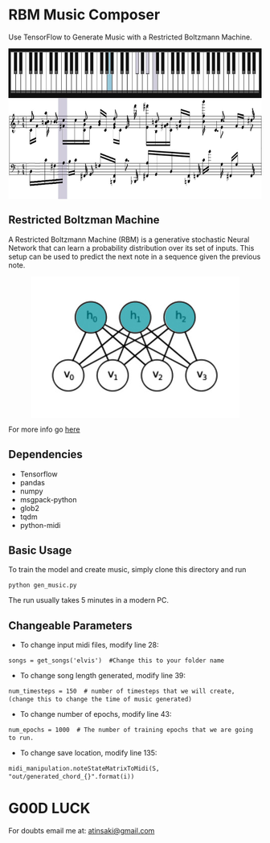 # RBM Music Composer
Use TensorFlow to Generate Music with a Restricted Boltzmann Machine.
<p align="center">
<img src="https://github.com/crypto-code/Music-Generator/blob/master/assets/music.JPG" width="800" height="300" align="middle" />   </p>

## Restricted Boltzman Machine
A Restricted Boltzmann Machine (RBM) is a generative stochastic Neural Network that can learn a probability distribution over its set of inputs. This setup can be used to predict the next note in a sequence given the previous note.
<p align="center">
<img src="https://github.com/crypto-code/Music-Generator/blob/master/assets/model.png" align="middle" />   </p>

For more info go [here](https://rubikscode.net/2018/10/01/introduction-to-restricted-boltzmann-machines/)

## Dependencies

  * Tensorflow
  * pandas
  * numpy
  * msgpack-python
  * glob2
  * tqdm 
  * python-midi

## Basic Usage
To train the model and create music, simply clone this directory and run
```
python gen_music.py
```
The run usually takes 5 minutes in a modern PC.

## Changeable Parameters
* To change input midi files, modify line 28:
```
songs = get_songs('elvis')  #Change this to your folder name
```

* To change song length generated, modify line 39:
```
num_timesteps = 150  # number of timesteps that we will create, (change this to change the time of music generated)
```

* To change number of epochs, modify line 43:
```
num_epochs = 1000  # The number of training epochs that we are going to run.
```

* To change save location, modify line 135:
```
midi_manipulation.noteStateMatrixToMidi(S, "out/generated_chord_{}".format(i))
```

# G00D LUCK

For doubts email me at:
atinsaki@gmail.com
